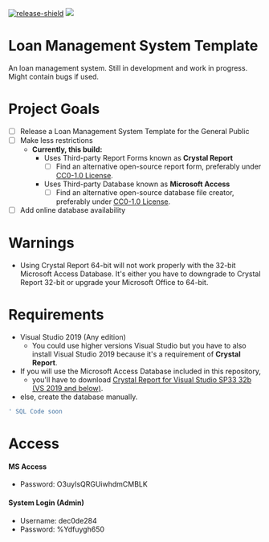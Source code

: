 [![release-shield](https://img.shields.io/github/v/release/dec0de284/loan-management-system-template)](https://github.com/dec0de284/unity-project-samples/releases/latest) [![](https://img.shields.io/github/license/dec0de284/loan-management-system-template)](https://github.com/dec0de284/loan-management-system-template/blob/main/LICENSE)

# Loan Management System Template
An loan management system. Still in development and work in progress.
Might contain bugs if used.

# Project Goals
- [ ] Release a Loan Management System Template for the General Public
- [ ] Make less restrictions
  - **Currently, this build:**
    - Uses Third-party Report Forms known as **Crystal Report**
      - [ ] Find an alternative open-source report form, preferably under [CC0-1.0 License](https://creativecommons.org/publicdomain/zero/1.0/).
    - Uses Third-party Database known as **Microsoft Access**
      - [ ] Find an alternative open-source database file creator, preferably under [CC0-1.0 License](https://creativecommons.org/publicdomain/zero/1.0/).
- [ ] Add online database availability
# Warnings
- Using Crystal Report 64-bit will not work properly with the 32-bit Microsoft Access Database. It's either you have to downgrade to Crystal Report 32-bit or upgrade your Microsoft Office to 64-bit.
# Requirements
- Visual Studio 2019 (Any edition)
  - You could use higher versions Visual Studio but you have to also install Visual Studio 2019 because it's a requirement of **Crystal Report**.
- If you will use the Microsoft Access Database included in this repository,
  - you'll have to download [Crystal Report for Visual Studio SP33 32b (VS 2019 and below)](https://origin.softwaredownloads.sap.com/public/site/index.html).
- else, create the database manually.
```sql
' SQL Code soon
```

# Access
#### MS Access
- Password: O3uyIsQRGUiwhdmCMBLK
#### System Login (Admin)
- Username: dec0de284
- Password: %Ydfuygh650
